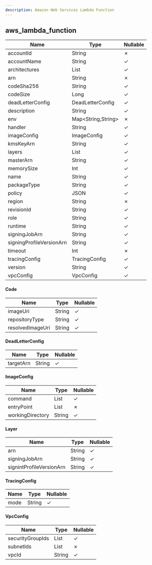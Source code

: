 ```yaml
---
description: Amazon Web Services Lambda Function
---
```

aws_lambda_function
-------------------

| **Name**                 | **Type**           | **Nullable** |
| ------------------------ | ------------------ | ------------ |
| accountId                | String             | &cross;      |
| accountName              | String             | &check;      |
| architectures            | List<String>       | &check;      |
| arn                      | String             | &cross;      |
| codeSha256               | String             | &check;      |
| codeSize                 | Long               | &check;      |
| deadLetterConfig         | DeadLetterConfig   | &check;      |
| description              | String             | &check;      |
| env                      | Map<String,String> | &cross;      |
| handler                  | String             | &check;      |
| imageConfig              | ImageConfig        | &check;      |
| kmsKeyArn                | String             | &check;      |
| layers                   | List<Layer>        | &check;      |
| masterArn                | String             | &check;      |
| memorySize               | Int                | &check;      |
| name                     | String             | &check;      |
| packageType              | String             | &check;      |
| policy                   | JSON               | &check;      |
| region                   | String             | &cross;      |
| revisionId               | String             | &check;      |
| role                     | String             | &check;      |
| runtime                  | String             | &check;      |
| signingJobArn            | String             | &check;      |
| signingProfileVersionArn | String             | &check;      |
| timeout                  | Int                | &cross;      |
| tracingConfig            | TracingConfig      | &check;      |
| version                  | String             | &check;      |
| vpcConfig                | VpcConfig          | &check;      |

#### Code
| **Name**         | **Type** | **Nullable** |
| ---------------- | -------- | ------------ |
| imageUri         | String   | &check;      |
| repositoryType   | String   | &check;      |
| resolvedImageUri | String   | &check;      |

#### DeadLetterConfig
| **Name**  | **Type** | **Nullable** |
| --------- | -------- | ------------ |
| targetArn | String   | &check;      |

#### ImageConfig
| **Name**         | **Type**     | **Nullable** |
| ---------------- | ------------ | ------------ |
| command          | List<String> | &check;      |
| entryPoint       | List<String> | &cross;      |
| workingDirectory | String       | &check;      |

#### Layer
| **Name**                 | **Type** | **Nullable** |
| ------------------------ | -------- | ------------ |
| arn                      | String   | &check;      |
| signingJobArn            | String   | &check;      |
| signintProfileVersionArn | String   | &check;      |

#### TracingConfig
| **Name** | **Type** | **Nullable** |
| -------- | -------- | ------------ |
| mode     | String   | &check;      |

#### VpcConfig
| **Name**         | **Type**     | **Nullable** |
| ---------------- | ------------ | ------------ |
| securityGroupIds | List<String> | &check;      |
| subnetIds        | List<String> | &cross;      |
| vpcId            | String       | &check;      |
